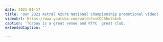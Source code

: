 ```yaml
---
date: 2021-01-17
title: 'Our 2021 Astral Azure National Championship promotional video! '
videoUrl: https://www.youtube.com/watch?v=CQCSho2sAvk
caption: 'Torbay is a great venue and RTYC  great club. '
extendedCaption: ''

---
```

